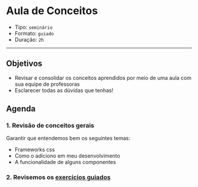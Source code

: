 # Aula de Conceitos

- Tipo: `seminário`
- Formato: `guiado`
- Duração: `2h`

***

## Objetivos

- Revisar e consolidar os conceitos aprendidos por meio de uma aula com sua equipe de professoras
- Esclarecer todas as dúvidas que tenhas!

## Agenda

### 1. Revisão de conceitos gerais

Garantir que entendemos bem os seguintes temas:

- Frameworks css
- Como o adiciono em meu desenvolvimento
- A funcionalidade de alguns componentes

### 2. Revisemos os [exercícios guiados](07-guided-exercises)
